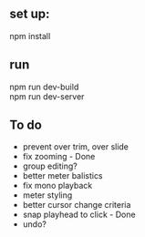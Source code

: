 ## set up:
npm install

## run
npm run dev-build <br/>
npm run dev-server


## To do
- prevent over trim, over slide
- fix zooming - Done
- group editing?
- better meter balistics
- fix mono playback
- meter styling
- better cursor change criteria
- snap playhead to click - Done
- undo?
